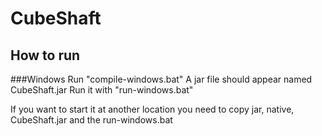 CubeShaft
=========

How to run
----------

###Windows
Run "compile-windows.bat"
A jar file should appear named CubeShaft.jar
Run it with "run-windows.bat"

If you want to start it at another location you need to copy jar, native, CubeShaft.jar and the run-windows.bat
